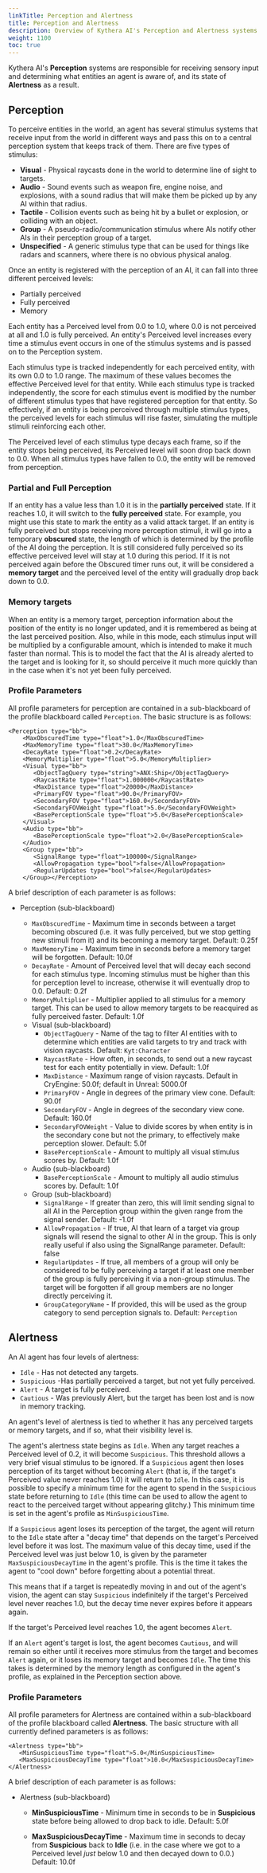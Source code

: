 ```yaml
---
linkTitle: Perception and Alertness
title: Perception and Alertness
description: Overview of Kythera AI's Perception and Alertness systems
weight: 1100
toc: true
---
```


Kythera AI's **Perception** systems are responsible for receiving sensory input and determining what entities an agent is aware of, and its state of **Alertness** as a result.

## Perception

To perceive entities in the world, an agent has several stimulus systems that receive input from the world in different ways and pass this on to a central perception system that keeps track of them. There are five types of stimulus:

*   **Visual** - Physical raycasts done in the world to determine line of sight to targets.
*   **Audio** - Sound events such as weapon fire, engine noise, and explosions, with a sound radius that will make them be picked up by any AI within that radius.
*   **Tactile** - Collision events such as being hit by a bullet or explosion, or colliding with an object.
*   **Group** - A pseudo-radio/communication stimulus where AIs notify other AIs in their perception group of a target.
*   **Unspecified** - A generic stimulus type that can be used for things like radars and scanners, where there is no obvious physical analog.

Once an entity is registered with the perception of an AI, it can fall into three different perceived levels:

*   Partially perceived
*   Fully perceived
*   Memory

Each entity has a Perceived level from 0.0 to 1.0, where 0.0 is not perceived at all and 1.0 is fully perceived. An entity's Perceived level increases every time a stimulus event occurs in one of the stimulus systems and is passed on to the Perception system.

Each stimulus type is tracked independently for each perceived entity, with its own 0.0 to 1.0 range. The maximum of these values becomes the effective Perceived level for that entity. While each stimulus type is tracked independently, the score for each stimulus event is modified by the number of different stimulus types that have registered perception for that entity. So effectively, if an entity is being perceived through multiple stimulus types, the perceived levels for each stimulus will rise faster, simulating the multiple stimuli reinforcing each other.

The Perceived level of each stimulus type decays each frame, so if the entity stops being perceived, its Perceived level will soon drop back down to 0.0. When all stimulus types have fallen to 0.0, the entity will be removed from perception.

### Partial and Full Perception

If an entity has a value less than 1.0 it is in the **partially perceived** state. If it reaches 1.0, it will switch to the **fully perceived** state. For example, you might use this state to mark the entity as a valid attack target. If an entity is fully perceived but stops receiving more perception stimuli, it will go into a temporary **obscured** state, the length of which is determined by the profile of the AI doing the perception. It is still considered fully perceived so its effective perceived level will stay at 1.0 during this period. If it is not perceived again before the Obscured timer runs out, it will be considered a **memory target** and the perceived level of the entity will gradually drop back down to 0.0.

### Memory targets

When an entity is a memory target, perception information about the position of the entity is no longer updated, and it is remembered as being at the last perceived position. Also, while in this mode, each stimulus input will be multiplied by a configurable amount, which is intended to make it much faster than normal. This is to model the fact that the AI is already alerted to the target and is looking for it, so should perceive it much more quickly than in the case when it's not yet been fully perceived.

### Profile Parameters

All profile parameters for perception are contained in a sub-blackboard of the profile blackboard called `Perception`. The basic structure is as follows:

```
<Perception type="bb">
    <MaxObscuredTime type="float">1.0</MaxObscuredTime>
    <MaxMemoryTime type="float">30.0</MaxMemoryTime>
    <DecayRate type="float">0.2</DecayRate>
    <MemoryMultiplier type="float">5.0</MemoryMultiplier>
    <Visual type="bb">
       <ObjectTagQuery type="string">ANX:Ship</ObjectTagQuery>
       <RaycastRate type="float">1.000000</RaycastRate>
       <MaxDistance type="float">20000</MaxDistance>  
       <PrimaryFOV type="float">90.0</PrimaryFOV>
       <SecondaryFOV type="float">160.0</SecondaryFOV>
       <SecondaryFOVWeight type="float">5.0</SecondaryFOVWeight>      
       <BasePerceptionScale type="float">5.0</BasePerceptionScale>
    </Visual>
    <Audio type="bb">
       <BasePerceptionScale type="float">2.0</BasePerceptionScale>
    </Audio>
    <Group type="bb">
       <SignalRange type="float">100000</SignalRange>
       <AllowPropagation type="bool">false</AllowPropagation>
       <RegularUpdates type="bool">false</RegularUpdates>
    </Group></Perception>
```

A brief description of each parameter is as follows:

*   Perception (sub-blackboard)
    
    *   `MaxObscuredTime` - Maximum time in seconds between a target becoming obscured (i.e. it was fully perceived, but we stop getting new stimuli from it) and its becoming a memory target. Default: 0.25f
    *   `MaxMemoryTime` - Maximum time in seconds before a memory target will be forgotten. Default: 10.0f
    *   `DecayRate` - Amount of Perceived level that will decay each second for each stimulus type. Incoming stimulus must be higher than this for perception level to increase, otherwise it will eventually drop to 0.0. Default: 0.2f
    *   `MemoryMultiplier` - Multiplier applied to all stimulus for a memory target. This can be used to allow memory targets to be reacquired as fully perceived faster. Default: 1.0f
    *   Visual (sub-blackboard)
        *   `ObjectTagQuery` - Name of the tag to filter AI entities with to determine which entities are valid targets to try and track with vision raycasts. Default: `Kyt:Character`
        *   `RaycastRate` - How often, in seconds, to send out a new raycast test for each entity potentially in view. Default: 1.0f
        *   `MaxDistance` - Maximum range of vision raycasts. Default in CryEngine: 50.0f; default in Unreal: 5000.0f
        *   `PrimaryFOV` - Angle in degrees of the primary view cone. Default: 90.0f
        *   `SecondaryFOV` - Angle in degrees of the secondary view cone. Default: 160.0f
        *   `SecondaryFOVWeight` - Value to divide scores by when entity is in the secondary cone but not the primary, to effectively make perception slower. Default: 5.0f
        *   `BasePerceptionScale` - Amount to multiply all visual stimulus scores by. Default: 1.0f
    *   Audio (sub-blackboard)
        *   `BasePerceptionScale` - Amount to multiply all audio stimulus scores by. Default: 1.0f
    *   Group (sub-blackboard)
        *   `SignalRange` - If greater than zero, this will limit sending signal to all AI in the Perception group within the given range from the signal sender. Default: -1.0f
        *   `AllowPropagation` - If true, AI that learn of a target via group signals will resend the signal to other AI in the group. This is only really useful if also using the SignalRange parameter. Default: false
        *   `RegularUpdates` - If true, all members of a group will only be considered to be fully perceiving a target if at least one member of the group is fully perceiving it via a non-group stimulus. The target will be forgotten if all group members are no longer directly perceiving it.
        *   `GroupCategoryName` - If provided, this will be used as the group category to send perception signals to. Default: `Perception`

## Alertness

An AI agent has four levels of alertness:

*   `Idle` - Has not detected any targets.
*   `Suspicious` -Has partially perceived a target, but not yet fully perceived.
*   `Alert` - A target is fully perceived.
*   `Cautious` - Was previously Alert, but the target has been lost and is now in memory tracking.

An agent's level of alertness is tied to whether it has any perceived targets or memory targets, and if so, what their visibility level is.

The agent's alertness state begins as `Idle`. When any target reaches a Perceived level of 0.2, it will become `Suspicious`. This threshold allows a very brief visual stimulus to be ignored. If a `Suspicious` agent then loses perception of its target without becoming `Alert` (that is, if the target's Perceived value never reaches 1.0) it will return to `Idle`. In this case, it is possible to specify a minimum time for the agent to spend in the `Suspicious` state before returning to `Idle` (this time can be used to allow the agent to react to the perceived target without appearing glitchy.) This minimum time is set in the agent's profile as `MinSuspiciousTime`.

If a `Suspicious` agent loses its perception of the target, the agent will return to the `Idle` state after a "decay time" that depends on the target's Perceived level before it was lost. The maximum value of this decay time, used if the Perceived level was just below 1.0, is given by the parameter `MaxSuspiciousDecayTime` in the agent's profile. This is the time it takes the agent to "cool down" before forgetting about a potential threat.

This means that if a target is repeatedly moving in and out of the agent's vision, the agent can stay `Suspicious` indefinitely if the target's Perceived level never reaches 1.0, but the decay time never expires before it appears again.

If the target's Perceived level reaches 1.0, the agent becomes `Alert`.

If an `Alert` agent's target is lost, the agent becomes `Cautious`, and will remain so either until it receives more stimulus from the target and becomes `Alert` again, or it loses its memory target and becomes `Idle`. The time this takes is determined by the memory length as configured in the agent's profile, as explained in the Perception section above.


### Profile Parameters

All profile parameters for Alertness are contained within a sub-blackboard of the profile blackboard called **Alertness**. The basic structure with all currently defined parameters is as follows:

```
<Alertness type="bb">
   <MinSuspiciousTime type="float">5.0</MinSuspiciousTime>
   <MaxSuspiciousDecayTime type="float">10.0</MaxSuspiciousDecayTime>
</Alertness>
```

A brief description of each parameter is as follows:

*   Alertness (sub-blackboard)
    
    *   **MinSuspiciousTime** - Minimum time in seconds to be in **Suspicious** state before being allowed to drop back to idle. Default: 5.0f
        
    *   **MaxSuspiciousDecayTime** - Maximum time in seconds to decay from **Suspicious** back to **Idle** (i.e. in the case where we got to a Perceived level _just_ below 1.0 and then decayed down to 0.0.) Default: 10.0f